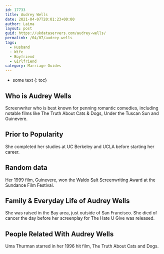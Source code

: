 ```yaml
---
id: 17733
title: Audrey Wells
date: 2021-04-07T20:01:23+00:00
author: Laima
layout: post
guid: https://ukdataservers.com/audrey-wells/
permalink: /04/07/audrey-wells
tags:
  - Husband
  - Wife
  - Boyfriend
  - Girlfriend
category: Marriage Guides
---
```


* some text
{: toc}


## Who is Audrey Wells
                  
                  
                  
Screenwriter who is best known for penning romantic comedies, including notable films like The Truth About Cats & Dogs, Under the Tuscan Sun and Guinevere.
                  
              
            
              
            
                
                
                
## Prior to Popularity
                  
                  
                  
She completed her studies at UC Berkeley and UCLA before starting her career.
                  
              
            
              
            
                
                
                
## Random data
                  
                  
                  
Her 1999 film, Guinevere, won the Waldo Salt Screenwriting Award at the Sundance Film Festival.
                  
              
            
              
            
                
                
                
## Family & Everyday Life of Audrey Wells
                  
                  
                  
She was raised in the Bay area, just outside of San Francisco. She died of cancer the day before her screenplay for The Hate U Give was released.
                  
              
            
              
            
                
                
                
## People Related With Audrey Wells
                  
                  
                  
Uma Thurman starred in her 1996 hit film, The Truth About Cats and Dogs.
                  
              
            
              
            
                
              
            
              
              
            
            
              
            
          
          
          